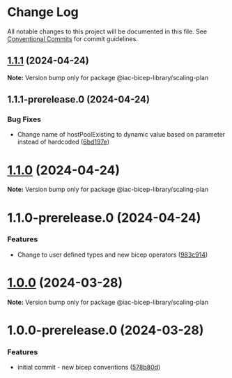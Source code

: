 # Change Log

All notable changes to this project will be documented in this file.
See [Conventional Commits](https://conventionalcommits.org) for commit guidelines.

## [1.1.1](https://github.com/dexmach-internal/iac-bicep-library/compare/@iac-bicep-library/scaling-plan@1.1.1-prerelease.0...@iac-bicep-library/scaling-plan@1.1.1) (2024-04-24)

**Note:** Version bump only for package @iac-bicep-library/scaling-plan





## 1.1.1-prerelease.0 (2024-04-24)


### Bug Fixes

* Change name of hostPoolExisting to dynamic value based on parameter instead of hardcoded ([6bd197e](https://github.com/dexmach-internal/iac-bicep-library/commit/6bd197eeb5ee9fb65bce9b40b4e3acbc9b4c52f3))





# [1.1.0](https://github.com/dexmach-internal/iac-bicep-library/compare/@iac-bicep-library/scaling-plan@1.1.0-prerelease.0...@iac-bicep-library/scaling-plan@1.1.0) (2024-04-24)

**Note:** Version bump only for package @iac-bicep-library/scaling-plan





# 1.1.0-prerelease.0 (2024-04-24)


### Features

* Change to user defined types and new bicep operators ([983c914](https://github.com/dexmach-internal/iac-bicep-library/commit/983c914a973757f40f96938c408cb3f553c644a4))





# [1.0.0](https://github.com/dexmach-internal/iac-bicep-library/compare/@iac-bicep-library/scaling-plan@1.0.0-prerelease.0...@iac-bicep-library/scaling-plan@1.0.0) (2024-03-28)

**Note:** Version bump only for package @iac-bicep-library/scaling-plan





# 1.0.0-prerelease.0 (2024-03-28)


### Features

* initial commit - new bicep conventions ([578b80d](https://github.com/dexmach-internal/iac-bicep-library/commit/578b80d1e8051907866daeb623b8f020b24f2a2d))
